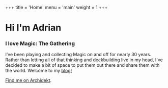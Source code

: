 +++
title = 'Home'
menu = 'main'
weight = 1
+++

# Hi I'm Adrian  
### I love Magic: The Gathering
I’ve been playing and collecting Magic on and off for nearly 30 years. Rather than letting all of that thinking and deckbuilding live in my head, I've decided to make a bit of space to put them out there and share them with the world. Welcome to my [blog!](./articles)

[Find me on Archidekt](https://archidekt.com/u/hotdogapocalypse).